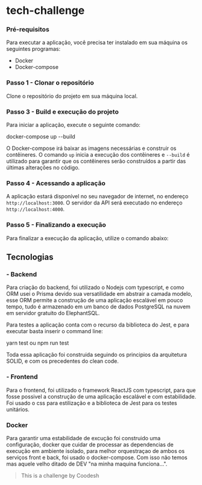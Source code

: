 # tech-challenge

### Pré-requisitos

Para executar a aplicação, você precisa ter instalado em sua máquina os seguintes programas:

- Docker
- Docker-compose

### Passo 1 - Clonar o repositório

Clone o repositório do projeto em sua máquina local.

### Passo 3 - Build e execução do projeto

Para iniciar a aplicação, execute o seguinte comando:

docker-compose up --build

O Docker-compose irá baixar as imagens necessárias e construir os contêineres. O comando `up` inicia a execução dos contêineres e `--build` é utilizado para garantir que os contêineres serão construídos a partir das últimas alterações no código.

### Passo 4 - Acessando a aplicação

A aplicação estará disponível no seu navegador de internet, no endereço `http://localhost:3000`. O servidor da API será executado no endereço `http://localhost:4000`.

### Passo 5 - Finalizando a execução

Para finalizar a execução da aplicação, utilize o comando abaixo:


## Tecnologias 

### - Backend

Para criação do backend, foi utilizado o Nodejs com typescript, e como ORM usei o Prisma devido sua versatilidade em abstrair a camada modelo, esse ORM permite a construção de uma aplicação escalável em pouco tempo, tudo é armazenado em um banco de dados PostgreSQL na nuvem em servidor gratuito do ElephantSQL. 

Para testes a aplicação conta com o recurso da biblioteca do Jest, e para executar basta inserir o command line:

yarn test ou npm run test

Toda essa aplicação foi construida seguindo os principios da arquitetura SOLID, e com os precedentes do clean code.
### - Frontend

Para o frontend, foi utilizado o framework ReactJS com typescript, para que fosse possivel a construção de uma aplicação escalável e com estabilidade. Foi usado o css para estilização e a biblioteca de Jest para os testes unitários.

### Docker
Para garantir uma estabilidade de excução foi construido uma configuração, docker que cuidar de processar as dependencias de execução em ambiente isolado, para melhor orquestraçao de ambos os serviços front e back, foi usado o docker-compose.
Com isso não temos mas aquele velho ditado de DEV "na minha maquina funciona...".

> This is a challenge by Coodesh